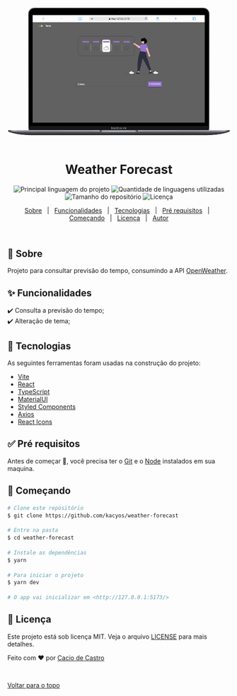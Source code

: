 <div align="center" id="top"> 
  <img src="./cover.gif" alt="Weather Forecast" />
  &#xa0;
</div>

<h1 align="center">Weather Forecast</h1>

<p align="center">
  <img alt="Principal linguagem do projeto" src="https://img.shields.io/github/languages/top/kacyos/weather-forecast?color=56BEB8">

  <img alt="Quantidade de linguagens utilizadas" src="https://img.shields.io/github/languages/count/kacyos/weather-forecast?color=56BEB8">

  <img alt="Tamanho do repositório" src="https://img.shields.io/github/repo-size/kacyos/weather-forecast?color=56BEB8">

  <img alt="Licença" src="https://img.shields.io/github/license/kacyos/weather-forecast?color=56BEB8">
</p>

<p align="center">
  <a href="#dart-sobre">Sobre</a> &#xa0; | &#xa0;
   <a href="#rocket-tecnologias">Funcionalidades</a> &#xa0; | &#xa0;  
  <a href="#rocket-tecnologias">Tecnologias</a> &#xa0; | &#xa0;
  <a href="#white_check_mark-pré-requisitos">Pré requisitos</a> &#xa0; | &#xa0;
  <a href="#checkered_flag-começando">Começando</a> &#xa0; | &#xa0;
  <a href="#memo-licença">Licença</a> &#xa0; | &#xa0;
  <a href="https://github.com/kacyos" target="_blank">Autor</a>
</p>

<br>

## :dart: Sobre ##

Projeto para consultar previsão do tempo, consumindo a API <a href="https://openweathermap.org/" target="_blank">OpenWeather</a>.

## :sparkles: Funcionalidades ##

:heavy_check_mark: Consulta a previsão do tempo;\
:heavy_check_mark: Alteração de tema;

## :rocket: Tecnologias ##

As seguintes ferramentas foram usadas na construção do projeto:

- [Vite](https://vitejs.dev/)
- [React](https://pt-br.reactjs.org/)
- [TypeScript](https://www.typescriptlang.org/)
- [MaterialUI](https://mui.com/pt/)
- [Styled Components](https://styled-components.com/)
- [Axios](https://axios-http.com/ptbr/docs/intro)
- [React Icons](https://react-icons.github.io/react-icons/)


## :white_check_mark: Pré requisitos ##

Antes de começar :checkered_flag:, você precisa ter o [Git](https://git-scm.com) e o [Node](https://nodejs.org/en/) instalados em sua maquina.

## :checkered_flag: Começando ##

```bash
# Clone este repositório
$ git clone https://github.com/kacyos/weather-forecast

# Entre na pasta
$ cd weather-forecast

# Instale as dependências
$ yarn

# Para iniciar o projeto
$ yarn dev

# O app vai inicializar em <http://127.0.0.1:5173/>
```

## :memo: Licença ##

Este projeto está sob licença MIT. Veja o arquivo [LICENSE](LICENSE.md) para mais detalhes.


Feito com :heart: por <a href="https://github.com/kacyos" target="_blank">Cacio de Castro</a>

&#xa0;

<a href="#top">Voltar para o topo</a>
